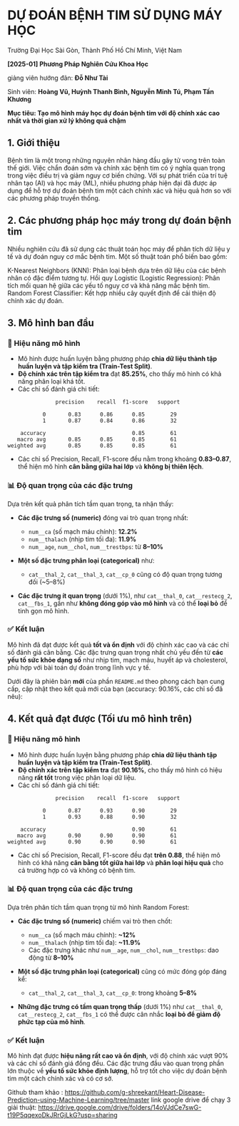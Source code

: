 # DỰ ĐOÁN BỆNH TIM SỬ DỤNG MÁY HỌC
Trường Đại Học Sài Gòn, Thành Phố Hồ Chí Minh, Việt Nam


**[2025-01] Phương Pháp Nghiên Cứu Khoa Học**


giảng viên hướng đãn: **Đỗ Như Tài**


Sinh viên: **Hoàng Vũ, Huỳnh Thanh Bình, Nguyễn Minh Tú, Phạm Tấn Khương**


**Mục tiêu:  Tạo mô hình máy học dự đoán bệnh tim với độ chính xác cao nhất và thời gian xử lý không quá chậm**

## 1. Giới thiệu
Bệnh tim là một trong những nguyên nhân hàng đầu gây tử vong trên toàn thế giới. Việc chẩn đoán sớm và chính xác bệnh tim có ý nghĩa quan trọng trong việc điều trị và giảm nguy cơ biến chứng. Với sự phát triển của trí tuệ nhân tạo (AI) và học máy (ML), nhiều phương pháp hiện đại đã được áp dụng để hỗ trợ dự đoán bệnh tim một cách chính xác và hiệu quả hơn so với các phương pháp truyền thống.

## 2. Các phương pháp học máy trong dự đoán bệnh tim
Nhiều nghiên cứu đã sử dụng các thuật toán học máy để phân tích dữ liệu y tế và dự đoán nguy cơ mắc bệnh tim. Một số thuật toán phổ biến bao gồm:

K-Nearest Neighbors (KNN): Phân loại bệnh dựa trên dữ liệu của các bệnh nhân có đặc điểm tương tự.
Hồi quy Logistic (Logistic Regression): Phân tích mối quan hệ giữa các yếu tố nguy cơ và khả năng mắc bệnh tim.
Random Forest Classifier: Kết hợp nhiều cây quyết định để cải thiện độ chính xác dự đoán.

## 3. Mô hình ban đầu

### 🎯 Hiệu năng mô hình

* Mô hình được huấn luyện bằng phương pháp **chia dữ liệu thành tập huấn luyện và tập kiểm tra (Train-Test Split)**.
* **Độ chính xác trên tập kiểm tra** đạt **85.25%**, cho thấy mô hình có khả năng phân loại khá tốt.
* Các chỉ số đánh giá chi tiết:

```
               precision    recall  f1-score   support

           0       0.83      0.86      0.85        29
           1       0.87      0.84      0.86        32

    accuracy                           0.85        61
   macro avg       0.85      0.85      0.85        61
weighted avg       0.85      0.85      0.85        61
```

* Các chỉ số Precision, Recall, F1-score đều nằm trong khoảng **0.83–0.87**, thể hiện mô hình **cân bằng giữa hai lớp** và **không bị thiên lệch**.

### 📊 Độ quan trọng của các đặc trưng

Dựa trên kết quả phân tích tầm quan trọng, ta nhận thấy:

* **Các đặc trưng số (numeric)** đóng vai trò quan trọng nhất:

  * `num__ca` (số mạch máu chính): **12.2%**
  * `num__thalach` (nhịp tim tối đa): **11.9%**
  * `num__age`, `num__chol`, `num__trestbps`: từ **8–10%**

* **Một số đặc trưng phân loại (categorical)** như:

  * `cat__thal_2`, `cat__thal_3`, `cat__cp_0` cũng có độ quan trọng tương đối (\~5–8%)

* **Các đặc trưng ít quan trọng** (dưới 1%), như `cat__thal_0`, `cat__restecg_2`, `cat__fbs_1`, gần như **không đóng góp vào mô hình** và có thể **loại bỏ** để tinh gọn mô hình.

### ✅ Kết luận

Mô hình đã đạt được kết quả **tốt và ổn định** với độ chính xác cao và các chỉ số đánh giá cân bằng. Các đặc trưng quan trọng nhất chủ yếu đến từ **các yếu tố sức khỏe dạng số** như nhịp tim, mạch máu, huyết áp và cholesterol, phù hợp với bài toán dự đoán trong lĩnh vực y tế.

Dưới đây là phiên bản **mới** của phần `README.md` theo phong cách bạn cung cấp, cập nhật theo kết quả mới của bạn (accuracy: 90.16%, các chỉ số đã nêu):

## 4. Kết quả đạt được (Tối ưu mô hình trên)
### 🎯 Hiệu năng mô hình

* Mô hình được huấn luyện bằng phương pháp **chia dữ liệu thành tập huấn luyện và tập kiểm tra (Train-Test Split)**.
* **Độ chính xác trên tập kiểm tra** đạt **90.16%**, cho thấy mô hình có hiệu năng **rất tốt** trong việc phân loại dữ liệu.
* Các chỉ số đánh giá chi tiết:

```
               precision    recall  f1-score   support

           0       0.87      0.93      0.90        29
           1       0.93      0.88      0.90        32

    accuracy                           0.90        61
   macro avg       0.90      0.90      0.90        61
weighted avg       0.90      0.90      0.90        61
```

* Các chỉ số Precision, Recall, F1-score đều đạt **trên 0.88**, thể hiện mô hình có khả năng **cân bằng tốt giữa hai lớp** và **phân loại hiệu quả** cho cả trường hợp có và không có bệnh tim.

### 📊 Độ quan trọng của các đặc trưng

Dựa trên phân tích tầm quan trọng từ mô hình Random Forest:

* **Các đặc trưng số (numeric)** chiếm vai trò then chốt:

  * `num__ca` (số mạch máu chính): **\~12%**
  * `num__thalach` (nhịp tim tối đa): **\~11.9%**
  * Các đặc trưng khác như `num__age`, `num__chol`, `num__trestbps`: dao động từ **8–10%**

* **Một số đặc trưng phân loại (categorical)** cũng có mức đóng góp đáng kể:

  * `cat__thal_2`, `cat__thal_3`, `cat__cp_0`: trong khoảng **5–8%**

* **Những đặc trưng có tầm quan trọng thấp** (dưới 1%) như `cat__thal_0`, `cat__restecg_2`, `cat__fbs_1` có thể được cân nhắc **loại bỏ để giảm độ phức tạp của mô hình**.

### ✅ Kết luận

Mô hình đạt được **hiệu năng rất cao và ổn định**, với độ chính xác vượt 90% và các chỉ số đánh giá đồng đều. Các đặc trưng đầu vào quan trọng phần lớn thuộc về **yếu tố sức khỏe định lượng**, hỗ trợ tốt cho việc dự đoán bệnh tim một cách chính xác và có cơ sở.

Github tham khảo : https://github.com/g-shreekant/Heart-Disease-Prediction-using-Machine-Learning/tree/master
link google drive để chạy 3 giải thuật: https://drive.google.com/drive/folders/14oVJdCe7swG-t19P5qqexoDkJRrGjLkG?usp=sharing
